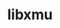 ---
title: "libxmu"
layout: cache
categories: [package, develop-2025-02-02]
meta: {"versions": ["1.2.1"], "compilers": ["gcc@=11.4.0", "oneapi@=2024.2.1"], "oss": ["ubuntu22.04"], "platforms": ["linux"], "targets": ["x86_64_v3"], "stacks": ["e4s", "e4s-oneapi", "hep", "root"], "num_specs": 3, "num_specs_by_stack": {"hep": 1, "root": 3, "e4s": 1, "e4s-oneapi": 1}}
spec_details: [{"hash": "ce3xpimvx52ynzcfyzbzn7ufjral7cxv", "compiler": "gcc@=11.4.0", "versions": ["1.2.1"], "os": "ubuntu22.04", "platform": "linux", "target": "x86_64_v3", "variants": ["build_system=autotools"], "stacks": ["hep", "root"], "size": "-", "tarball": "https://binaries.spack.io/develop-2025-02-02/build_cache/linux-ubuntu22.04-x86_64_v3/gcc-11.4.0/libxmu-1.2.1/linux-ubuntu22.04-x86_64_v3-gcc-11.4.0-libxmu-1.2.1-ce3xpimvx52ynzcfyzbzn7ufjral7cxv.spack"}, {"hash": "wpgfvvsjxsdiirl54vcvq3pne6xgqgw7", "compiler": "gcc@=11.4.0", "versions": ["1.2.1"], "os": "ubuntu22.04", "platform": "linux", "target": "x86_64_v3", "variants": ["build_system=autotools"], "stacks": ["root", "e4s"], "size": "-", "tarball": "https://binaries.spack.io/develop-2025-02-02/build_cache/linux-ubuntu22.04-x86_64_v3/gcc-11.4.0/libxmu-1.2.1/linux-ubuntu22.04-x86_64_v3-gcc-11.4.0-libxmu-1.2.1-wpgfvvsjxsdiirl54vcvq3pne6xgqgw7.spack"}, {"hash": "u6fm5c4lv2rbzlyxh2c5xhlcw2bv6lwm", "compiler": "oneapi@=2024.2.1", "versions": ["1.2.1"], "os": "ubuntu22.04", "platform": "linux", "target": "x86_64_v3", "variants": ["build_system=autotools"], "stacks": ["e4s-oneapi", "root"], "size": "-", "tarball": "https://binaries.spack.io/develop-2025-02-02/build_cache/linux-ubuntu22.04-x86_64_v3/oneapi-2024.2.1/libxmu-1.2.1/linux-ubuntu22.04-x86_64_v3-oneapi-2024.2.1-libxmu-1.2.1-u6fm5c4lv2rbzlyxh2c5xhlcw2bv6lwm.spack"}]
---